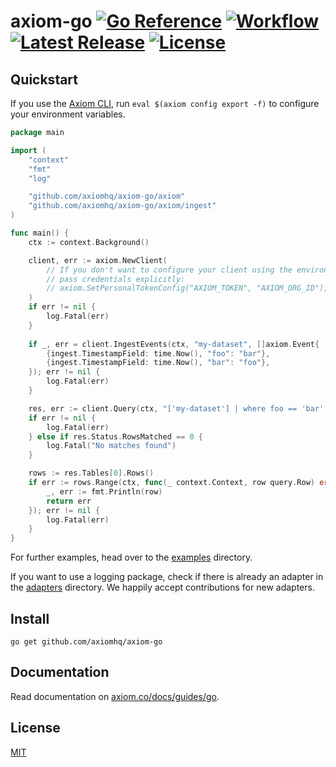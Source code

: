 # axiom-go [![Go Reference][gopkg_badge]][gopkg] [![Workflow][workflow_badge]][workflow] [![Latest Release][release_badge]][release] [![License][license_badge]][license]


## Quickstart

If you use the [Axiom CLI](https://github.com/axiomhq/cli), run
`eval $(axiom config export -f)` to configure your environment variables.

```go
package main

import (
    "context"
    "fmt"
    "log"

    "github.com/axiomhq/axiom-go/axiom"
    "github.com/axiomhq/axiom-go/axiom/ingest"
)

func main() {
    ctx := context.Background()

    client, err := axiom.NewClient(
        // If you don't want to configure your client using the environment,
        // pass credentials explicitly:
        // axiom.SetPersonalTokenConfig("AXIOM_TOKEN", "AXIOM_ORG_ID"),
    )
    if err != nil {
        log.Fatal(err)
    }
    
    if _, err = client.IngestEvents(ctx, "my-dataset", []axiom.Event{
        {ingest.TimestampField: time.Now(), "foo": "bar"},
        {ingest.TimestampField: time.Now(), "bar": "foo"},
    }); err != nil {
        log.Fatal(err)
    }

    res, err := client.Query(ctx, "['my-dataset'] | where foo == 'bar' | limit 100")
    if err != nil {
        log.Fatal(err)
    } else if res.Status.RowsMatched == 0 {
        log.Fatal("No matches found")
    }

    rows := res.Tables[0].Rows()
    if err := rows.Range(ctx, func(_ context.Context, row query.Row) error {
        _, err := fmt.Println(row)
        return err
    }); err != nil {
        log.Fatal(err)
    }
}
```

For further examples, head over to the [examples](examples) directory.

If you want to use a logging package, check if there is already an adapter in
the [adapters](adapters) directory. We happily accept contributions for new
adapters.


## Install

```shell
go get github.com/axiomhq/axiom-go
```

## Documentation

Read documentation on [axiom.co/docs/guides/go](https://axiom.co/docs/guides/go).

## License

[MIT](LICENSE)

<!-- Badges -->

[gopkg]: https://pkg.go.dev/github.com/axiomhq/axiom-go
[gopkg_badge]: https://img.shields.io/badge/doc-reference-007d9c?logo=go&logoColor=white
[workflow]: https://github.com/axiomhq/axiom-go/actions/workflows/push.yaml
[workflow_badge]: https://img.shields.io/github/actions/workflow/status/axiomhq/axiom-go/push.yaml?branch=main&ghcache=unused
[release]: https://github.com/axiomhq/axiom-go/releases/latest
[release_badge]: https://img.shields.io/github/release/axiomhq/axiom-go.svg?ghcache=unused
[license]: https://opensource.org/licenses/MIT
[license_badge]: https://img.shields.io/github/license/axiomhq/axiom-go.svg?color=blue&ghcache=unused
